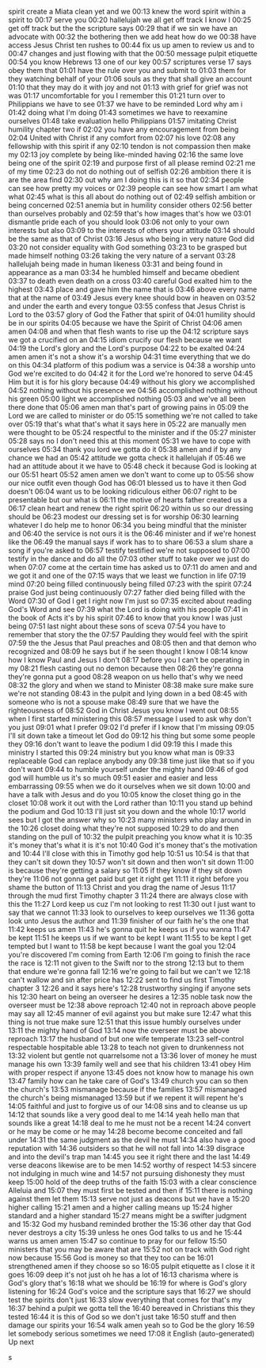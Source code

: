 spirit create a Miata clean yet and we
00:13
knew the word spirit within a spirit to
00:17
serve you
00:20
hallelujah we all get off track I know I
00:25
get off track but the the scripture says
00:29
that if we sin we have an advocate with
00:32
the bothering then we add heat how do we
00:38
have access Jesus Christ ten rushes to
00:44
fix us up amen to review us and to
00:47
changes and just flowing with that the
00:50
message pulpit etiquette
00:54
you know Hebrews 13 one of our key
00:57
scriptures verse 17 says obey them that
01:01
have the rule over you and submit to
01:03
them for they watching behalf of your
01:06
souls as they that shall give an account
01:10
that they may do it with joy and not
01:13
with grief for grief was not was
01:17
uncomfortable for you I remember this
01:21
turn over to Philippians we have to see
01:37
we have to be reminded Lord why am i
01:42
doing what I'm doing
01:43
sometimes we have to reexamine ourselves
01:48
take evaluation hello Philippians
01:57
imitating Christ humility chapter two if
02:02
you have any encouragement from being
02:04
United with Christ if any comfort from
02:07
his love
02:08
any fellowship with this spirit if any
02:10
tendon is not compassion then make my
02:13
joy complete by being like-minded having
02:16
the same love being one of the spirit
02:19
and purpose first of all please remind
02:21
me of my time
02:23
do not do nothing out of selfish
02:26
ambition there it is are the area find
02:30
out why am I doing this is it so that
02:34
people can see how pretty my voices or
02:39
people can see how smart I am what what
02:45
what is this all about do nothing out of
02:49
selfish ambition or being concerned
02:51
anemia but in humility consider others
02:56
better than ourselves probably and
02:59
that's how images that's how we
03:01
dismantle pride each of you should look
03:06
not only to your own interests but also
03:09
to the interests of others your attitude
03:14
should be the same as that of Christ
03:16
Jesus who being in very nature God did
03:20
not consider equality with God something
03:23
to be grasped but made himself nothing
03:26
taking the very nature of a servant
03:28
hallelujah being made in human likeness
03:31
and being found in appearance as a man
03:34
he humbled himself and became obedient
03:37
to death even death on a cross
03:40
careful God exalted him to the highest
03:43
place and gave him the name that is
03:46
above every name that at the name of
03:49
Jesus every knee should bow in heaven on
03:52
and under the earth and every tongue
03:55
confess that Jesus Christ is Lord to the
03:57
glory of God the Father that spirit of
04:01
humility should be in our spirits
04:05
because we have the Spirit of Christ
04:06
amen amen
04:08
and when that flesh wants to rise up the
04:12
scripture says we got a crucified on an
04:15
idiom crucify our flesh because we want
04:19
the Lord's glory and the Lord's purpose
04:22
to be exalted
04:24
amen amen it's not a show it's a worship
04:31
time everything that we do on this
04:34
platform of this podium was a service is
04:38
a worship unto God we're excited to do
04:42
it for the Lord we're honored to serve
04:45
Him but it is for his glory because
04:49
without his glory we accomplished
04:52
nothing without his presence we
04:56
accomplished nothing without his green
05:00
light we accomplished nothing
05:03
and we've all been there done that
05:06
amen man that's part of growing pains in
05:09
the Lord we are called to minister or do
05:15
something we're not called to take over
05:19
that's what that's what it says here in
05:22
are manually men were thought to be
05:24
respectful to the minister and if the
05:27
minister
05:28
says no I don't need this at this moment
05:31
we have to cope with ourselves
05:34
thank you lord we gotta do it
05:38
amen and if by any chance we had an
05:42
attitude we gotta check it hallelujah if
05:46
we had an attitude about it we have to
05:48
check it because God is looking at our
05:51
heart
05:52
amen amen we don't want to come up to
05:56
show our nice outfit even though God has
06:01
blessed us to have it then God doesn't
06:04
want us to be looking ridiculous either
06:07
right to be presentable but our what is
06:11
the motive of hearts father created us a
06:17
clean heart and renew the right spirit
06:20
within us so our dressing should be
06:23
modest our dressing set is for worship
06:30
learning whatever I do help me to honor
06:34
you being mindful that the minister and
06:40
the service is not ours it is the
06:46
minister and if we're honest like the
06:49
the manual says if work has to to share
06:53
a slum share a song if you're asked to
06:57
testify testified we're not supposed to
07:00
testify in the dance and do all the
07:03
other stuff to take over we just do when
07:07
come at the certain time has asked us to
07:11
do amen and and we got it and one of the
07:15
ways that we least we function in life
07:19
mind
07:20
being filled continuously being filled
07:23
with the spirit
07:24
praise God just being continuously
07:27
father died being filled with the Word
07:30
of God I get I right now I'm just so
07:35
excited about reading God's Word and see
07:39
what the Lord is doing with his people
07:41
in the book of Acts it's by his spirit
07:46
to know that you know I was just being
07:51
last night about these sons of sceva
07:54
you have to remember that story the the
07:57
Paulding they would feel with the spirit
07:59
the the Jesus that Paul preaches and
08:05
then and that demon who recognized and
08:09
he says but if he seen thought I know I
08:14
know how I know Paul and Jesus I don't
08:17
before you I can't be operating in my
08:21
flesh casting out no demon because then
08:26
they're gonna they're gonna put a good
08:28
weapon on us hello that's why we need
08:32
the glory and when we stand to Minister
08:38
make sure make sure we're not standing
08:43
in the pulpit and lying down in a bed
08:45
with someone who is not a spouse make
08:49
sure that we have the righteousness of
08:52
God in Christ Jesus you know I went out
08:55
when I first started ministering this
08:57
message I used to ask why don't you just
09:01
what I prefer
09:02
I'd prefer if I know that I'm missing
09:05
I'll sit down take a timeout let God do
09:12
his thing but some some people they
09:16
don't want to leave the podium I did
09:19
this I made this ministry I started this
09:24
ministry but you know what man is
09:33
replaceable God can replace anybody any
09:38
time just like that so if you don't want
09:44
to humble yourself under the mighty hand
09:46
of god god will humble us it's so much
09:51
easier and easier and less embarrassing
09:55
when we do it ourselves when we sit down
10:00
and have a talk with Jesus and do you
10:05
know the closet thing go in the closet
10:08
work it out with the Lord rather than
10:11
you stand up behind the podium and God
10:13
I'll just sit you down and the whole
10:17
world sees but I got the answer why so
10:23
many ministers who play around in the
10:26
closet doing what they're not supposed
10:29
to do and then standing on the pull of
10:32
the pulpit preaching you know what it is
10:35
it's money that's what it is it's not
10:40
God it's money that's the motivation and
10:44
I'll close with this in Timothy god help
10:51
us
10:54
is that that they can't sit down they
10:57
won't sit down and then won't sit down
11:00
is because they're getting a salary so
11:05
if they know if they sit down they're
11:06
not gonna get paid but get it right get
11:11
it right before you shame the button of
11:13
Christ and you drag the name of Jesus
11:17
through the mud first Timothy chapter 3
11:24
there are always close with this the
11:27
Lord keep us cuz I'm not looking to rest
11:30
out I just want to say that we cannot
11:33
look to ourselves to keep ourselves we
11:36
gotta look unto Jesus the author and
11:39
finisher of our faith he's the one that
11:42
keeps us amen
11:43
he's gonna quit he keeps us if you wanna
11:47
be kept
11:51
he keeps us if we want to be kept I want
11:55
to be kept I get tempted but I want to
11:58
be kept because I want the goal you
12:04
you're discovered I'm coming from Earth
12:06
I'm going to finish the race the race is
12:11
not given to the Swift nor to the strong
12:13
but to them that endure we're gonna fall
12:16
we're going to fail but we can't we
12:18
can't wallow and sin after price has
12:22
sent to find us first Timothy chapter 3
12:26
and it says here's
12:28
trustworthy singing if anyone sets his
12:30
heart on being an overseer he desires a
12:35
noble task now the overseer must be
12:38
above reproach
12:40
not in reproach above people may say all
12:45
manner of evil against you but make sure
12:47
what this thing is not true make sure
12:51
that this issue humbly ourselves under
13:11
the mighty hand of God
13:14
now the overseer must be above reproach
13:17
the husband of but one wife temperate
13:23
self-control respectable hospitable able
13:28
to teach not given to drunkenness not
13:32
violent but gentle not quarrelsome not a
13:36
lover of money he must manage his own
13:39
family well and see that his children
13:41
obey Him with proper respect if anyone
13:45
does not know how to manage his own
13:47
family how can he take care of God's
13:49
church you can so then the church's
13:53
mismanage because if the families
13:57
mismanaged the church's being mismanaged
13:59
but if we repent it will repent he's
14:05
faithful and just to forgive us of our
14:08
sins and to cleanse us up
14:12
that sounds like a very good deal to me
14:14
yeah hello man that sounds like a great
14:18
deal to me he must not be a recent
14:24
convert or he may be come or he may
14:28
become become conceited and fall under
14:31
the same judgment as the devil he must
14:34
also have a good reputation with
14:36
outsiders so that he will not fall into
14:39
disgrace and into the devil's trap man
14:45
you see it right there and the last
14:49
verse deacons likewise are to be men
14:52
worthy of respect
14:53
sincere not indulging in much wine and
14:57
not pursuing dishonesty they must keep
15:00
hold of the deep truths of the faith
15:03
with a clear conscience Alleluia and
15:07
they must first be tested and then if
15:11
there is nothing against them let them
15:13
serve not just as deacons but we have a
15:20
higher calling
15:21
amen and a higher calling means up
15:24
higher standard and a higher standard
15:27
means might be a swifter judgment and
15:32
God my husband reminded brother the
15:36
other day that God never destroys a city
15:39
unless he ones God talks to us and he
15:44
warns us amen amen
15:47
so continue to pray for our fellow
15:50
ministers that you may be aware that are
15:52
not on track with God right now because
15:56
God is money so that they too can be
16:01
strengthened amen if they choose so so
16:05
pulpit etiquette as I close it it goes
16:09
deep it's not just oh he has a lot of
16:13
charisma where is God's glory that's
16:18
what we should be
16:19
for where is God's glory listening for
16:24
God's voice and the scripture says that
16:27
we should test the spirits don't just
16:33
slow everything that comes for that's my
16:37
behind a pulpit we gotta tell the
16:40
bereaved in Christians this they tested
16:44
it is this of God so we don't just take
16:50
stuff and then damage our spirits your
16:54
walk amen yeah so to God be the glory
16:59
let somebody serious sometimes we need
17:08
it
English (auto-generated)
Up next

s
